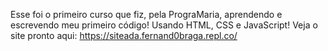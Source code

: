 Esse foi o primeiro curso que fiz, pela PrograMaria, aprendendo e escrevendo meu primeiro código! Usando HTML, CSS e JavaScript!
Veja o site pronto aqui: https://siteada.fernand0braga.repl.co/
